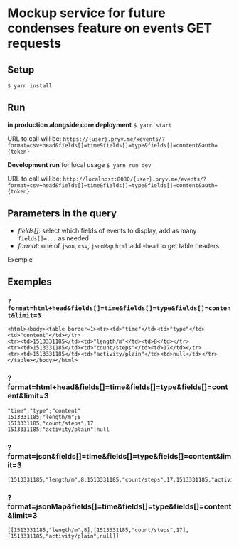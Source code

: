 # Mockup service for future condenses feature on events GET requests

## Setup

`$ yarn install`


## Run

**in production alongside core deployment** `$ yarn start`

URL to call will be: `https://{user}.pryv.me/xevents/?format=csv+head&fields[]=time&fields[]=type&fields[]=content&auth={token}`

**Development run** for local usage `$ yarn run dev`

URL to call will be: `http://localhost:8080/{user}.pryv.me/events/?format=csv+head&fields[]=time&fields[]=type&fields[]=content&auth={token}`


## Parameters in the query

- *fields[]*: select which fields of events to display, add as many `fields[]=...`  as needed
- *format*: one of `json`, `csv`, `jsonMap` `html` add `+head` to get table headers


Exemple


## Exemples

### `?format=html+head&fields[]=time&fields[]=type&fields[]=content&limit=3`

```
<html><body><table border=1><tr><td>"time"</td><td>"type"</td><td>"content"</td></tr>
<tr><td>1513331185</td><td>"length/m"</td><td>8</td></tr>
<tr><td>1513331185</td><td>"count/steps"</td><td>17</td></tr>
<tr><td>1513331185</td><td>"activity/plain"</td><td>null</td></tr></table></body></html>
```



### ?format=html+head&fields[]=time&fields[]=type&fields[]=content&limit=3
```
"time";"type";"content"
1513331185;"length/m";8
1513331185;"count/steps";17
1513331185;"activity/plain";null
```


### ?format=json&fields[]=time&fields[]=type&fields[]=content&limit=3

```
[1513331185,"length/m",8,1513331185,"count/steps",17,1513331185,"activity/plain",null]
```

### ?format=jsonMap&fields[]=time&fields[]=type&fields[]=content&limit=3

```
[[1513331185,"length/m",8],[1513331185,"count/steps",17],[1513331185,"activity/plain",null]]
```